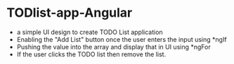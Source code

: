 # TODlist-app-Angular

- a simple UI design to create TODO List application
- Enabling the "Add List" button once the user enters the input using *ngIf
- Pushing the value into the array and display that in UI using *ngFor
- If the user clicks the TODO list then remove the list.
